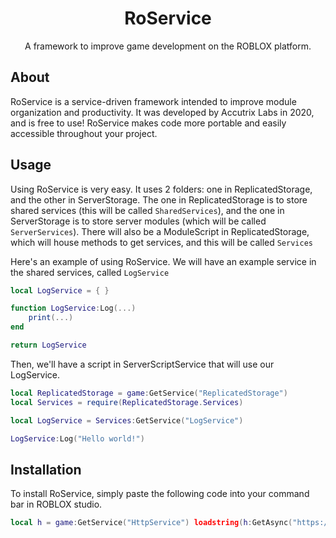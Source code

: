 <h1 align="center">RoService</h1>

<div align="center">
	A framework to improve game development on the ROBLOX platform.
</div>

## About
RoService is a service-driven framework intended to improve module organization and productivity. It was developed by Accutrix Labs in 2020, and is free to use!  RoService makes code more portable and easily accessible throughout your project. 

## Usage
Using RoService is very easy. It uses 2 folders: one in ReplicatedStorage, and the other in ServerStorage. The one in ReplicatedStorage is to store shared services (this will be called `SharedServices`), and the one in ServerStorage is to store server modules (which will be called `ServerServices`). There will also be a ModuleScript in ReplicatedStorage, which will house methods to get services, and this will be called `Services`

Here's an example of using RoService. We will have an example service in the shared services, called `LogService`
```lua
local LogService = { }

function LogService:Log(...)
    print(...)
end

return LogService
```
Then, we'll have a script in ServerScriptService that will use our LogService.
```lua
local ReplicatedStorage = game:GetService("ReplicatedStorage")
local Services = require(ReplicatedStorage.Services)

local LogService = Services:GetService("LogService")

LogService:Log("Hello world!")
```

## Installation
To install RoService, simply paste the following code into your command bar in ROBLOX studio.

```lua
local h = game:GetService("HttpService") loadstring(h:GetAsync("https://raw.githubusercontent.com/Accutrix/RoService/master/install.lua"))(h.HttpEnabled)
```
